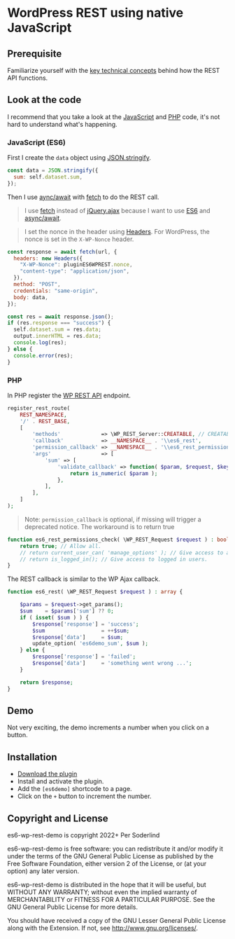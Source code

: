 # WordPress REST using native JavaScript

## Prerequisite

Familiarize yourself with the [key technical concepts](https://developer.wordpress.org/rest-api/key-concepts/) behind how the REST API functions.

## Look at the code

I recommend that you take a look at the [JavaScript](https://github.com/soderlind/es6-wp-rest-demo/blob/master/es6-wp-rest-demo.js) and [PHP](https://github.com/soderlind/es6-wp-rest-demo/blob/master/es6-wp-rest-demo.js) code, it's not hard to understand what's happening.

### JavaScript (ES6)

First I create the `data` object using [JSON.stringify](https://developer.mozilla.org/en-US/docs/Web/JavaScript/Reference/Global_Objects/JSON/stringify).

```javascript
const data = JSON.stringify({
  sum: self.dataset.sum,
});
```

Then I use [aync/await](https://javascript.info/async-await) with [fetch](https://javascript.info/fetch) to do the REST call.

> I use [fetch](https://javascript.info/fetch) instead of [jQuery.ajax](https://api.jquery.com/jquery.ajax/) because I want to use [ES6](https://javascript.info/es6-features) and [async/await](https://javascript.info/async-await).

> I set the nonce in the header using [Headers](https://developer.mozilla.org/en-US/docs/Web/API/Headers). For WordPress, the nonce is set in the `X-WP-Nonce` header.

```javascript
const response = await fetch(url, {
  headers: new Headers({
    "X-WP-Nonce": pluginES6WPREST.nonce,
    "content-type": "application/json",
  }),
  method: "POST",
  credentials: "same-origin",
  body: data,
});

const res = await response.json();
if (res.response === "success") {
  self.dataset.sum = res.data;
  output.innerHTML = res.data;
  console.log(res);
} else {
  console.error(res);
}
```

### PHP

In PHP register the [WP REST API](https://developer.wordpress.org/rest-api/extending-the-rest-api/) endpoint.

```php
register_rest_route(
	REST_NAMESPACE,
	'/' . REST_BASE,
	[
		'methods'             => \WP_REST_Server::CREATABLE, // CREATABLE = POST. READABLE = GET.
		'callback'            => __NAMESPACE__ . '\\es6_rest',
		'permission_callback' => __NAMESPACE__ . '\\es6_rest_permissions_check',
		'args'                => [
			'sum' => [
				'validate_callback' => function( $param, $request, $key ) {
					return is_numeric( $param );
				},
			],
		],
	]
);
```

> Note: `permission_callback` is optional, if missing will trigger a deprecated notice. The workaround is to return true

```php
function es6_rest_permissions_check( \WP_REST_Request $request ) : bool {
	return true; // Allow all.
	// return current_user_can( 'manage_options' ); // Give access to administrators.
	// return is_logged_in(); // Give access to logged in users.
}
```

The REST callback is similar to the WP Ajax callback.

```php
function es6_rest( \WP_REST_Request $request ) : array {

	$params = $request->get_params();
	$sum    = $params['sum'] ?? 0;
	if ( isset( $sum ) ) {
		$response['response'] = 'success';
		$sum                  = ++$sum;
		$response['data']     = $sum;
		update_option( 'es6demo_sum', $sum );
	} else {
		$response['response'] = 'failed';
		$response['data']     = 'something went wrong ...';
	}

	return $response;
}
```

## Demo

Not very exciting, the demo increments a number when you click on a button.

## Installation

- [Download the plugin](https://github.com/soderlind/es6-wp-rest-demo/archive/refs/heads/main.zip)
- Install and activate the plugin.
- Add the `[es6demo]` shortcode to a page.
- Click on the `+` button to increment the number.

## Copyright and License

es6-wp-rest-demo is copyright 2022+ Per Soderlind

es6-wp-rest-demo is free software: you can redistribute it and/or modify it under the terms of the GNU General Public License as published by the Free Software Foundation, either version 2 of the License, or (at your option) any later version.

es6-wp-rest-demo is distributed in the hope that it will be useful, but WITHOUT ANY WARRANTY; without even the implied warranty of MERCHANTABILITY or FITNESS FOR A PARTICULAR PURPOSE. See the GNU General Public License for more details.

You should have received a copy of the GNU Lesser General Public License along with the Extension. If not, see http://www.gnu.org/licenses/.
